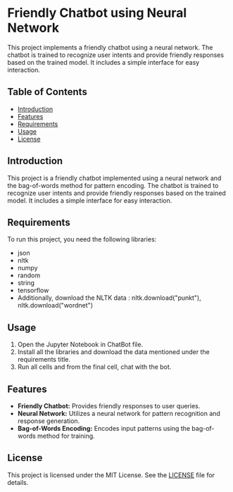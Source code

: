 # Friendly Chatbot using Neural Network

This project implements a friendly chatbot using a neural network. The chatbot is trained to recognize user intents and provide friendly responses based on the trained model. It includes a simple interface for easy interaction.

## Table of Contents

- [Introduction](#introduction)
- [Features](#features)
- [Requirements](#requirements)
- [Usage](#usage)
- [License](#license)

## Introduction

This project is a friendly chatbot implemented using a neural network and the bag-of-words method for pattern encoding. The chatbot is trained to recognize user intents and provide friendly responses based on the trained model. It includes a simple interface for easy interaction.

## Requirements

To run this project, you need the following libraries:

- json
- nltk
- numpy
- random
- string
- tensorflow
- Additionally, download the NLTK data : nltk.download("punkt"), nltk.download("wordnet")

## Usage
1. Open the Jupyter Notebook in ChatBot file.
2. Install all the libraries and download the data mentioned under the requirements title.
3. Run all cells and from the final cell, chat with the bot.
   
## Features

- **Friendly Chatbot:** Provides friendly responses to user queries.
- **Neural Network:** Utilizes a neural network for pattern recognition and response generation.
- **Bag-of-Words Encoding:** Encodes input patterns using the bag-of-words method for training.

## License
This project is licensed under the MIT License. See the [LICENSE](LICENSE) file for details.




